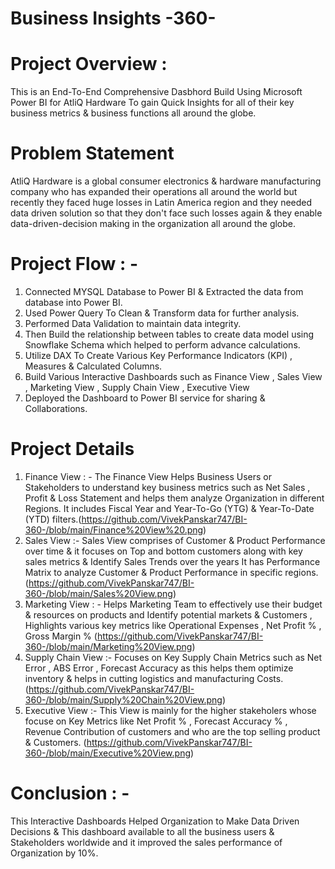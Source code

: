 # Business Insights -360-

# Project Overview : 
This is an End-To-End Comprehensive Dasbhord Build Using Microsoft Power BI for AtliQ Hardware To gain Quick Insights for all of their key business metrics & business functions all around the globe.

# Problem Statement 
AtliQ Hardware is a global consumer electronics & hardware manufacturing company who has expanded their operations all around the world but recently they faced huge losses in Latin America region and they needed data driven solution so that they don't face such losses again & they enable data-driven-decision making in the organization all around the globe.

# Project Flow : -
1) Connected MYSQL Database to Power BI & Extracted the data from database  into Power BI.
2) Used Power Query To Clean & Transform data for further analysis.
3) Performed Data Validation to maintain data integrity.
4) Then Build the relationship between tables to create data model using Snowflake Schema which helped to perform advance calculations.
5) Utilize DAX To Create Various Key Performance Indicators (KPI) , Measures & Calculated Columns.
6) Build Various Interactive Dashboards such as Finance View , Sales View , Marketing View , Supply Chain View , Executive View 
7) Deployed the Dashboard to Power BI service for sharing & Collaborations.

# Project Details 
1) Finance View : -
The Finance View Helps Business Users or Stakeholders to understand key business metrics such as Net Sales , Profit & Loss Statement and helps them analyze Organization in different Regions.
It includes Fiscal Year and Year-To-Go (YTG) & Year-To-Date (YTD) filters.(https://github.com/VivekPanskar747/BI-360-/blob/main/Finance%20View%20.png)
2) Sales View :-
Sales View comprises of Customer & Product Performance over time & it focuses on Top and bottom customers along with key sales metrics & Identify Sales Trends over the years
It has Performance Matrix to analyze Customer & Product Performance in specific regions. (https://github.com/VivekPanskar747/BI-360-/blob/main/Sales%20View.png)
3) Marketing View : -
Helps Marketing Team to effectively use their budget & resources on products and Identify potential markets  & Customers , Highlights various key metrics like Operational Expenses , Net Profit % , Gross Margin % (https://github.com/VivekPanskar747/BI-360-/blob/main/Marketing%20View.png)
4) Supply Chain View :-
Focuses on Key Supply Chain Metrics such as Net Error , ABS Error , Forecast Accuracy as this helps them optimize inventory & helps in cutting logistics and manufacturing Costs. (https://github.com/VivekPanskar747/BI-360-/blob/main/Supply%20Chain%20View.png)
5) Executive View :-
This View is mainly for the higher stakeholers whose focuse on Key Metrics like Net Profit % , Forecast Accuracy % , Revenue Contribution of customers and who are the top selling product & Customers. (https://github.com/VivekPanskar747/BI-360-/blob/main/Executive%20View.png)

# Conclusion : - 
This Interactive Dashboards Helped Organization to Make Data Driven Decisions & This dashboard available to all the business users & Stakeholders worldwide and it improved the sales performance of Organization by 10%.

   


